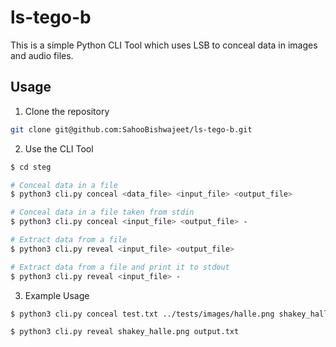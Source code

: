 # ls-tego-b

This is a simple Python CLI Tool which uses LSB to conceal data in images and audio files.

## Usage

1. Clone the repository

```bash
git clone git@github.com:SahooBishwajeet/ls-tego-b.git
```

2. Use the CLI Tool

```bash
$ cd steg

# Conceal data in a file
$ python3 cli.py conceal <data_file> <input_file> <output_file>

# Conceal data in a file taken from stdin
$ python3 cli.py conceal <input_file> <output_file> -

# Extract data from a file
$ python3 cli.py reveal <input_file> <output_file>

# Extract data from a file and print it to stdout
$ python3 cli.py reveal <input_file> -
```

3. Example Usage

```bash
$ python3 cli.py conceal test.txt ../tests/images/halle.png shakey_halle.png

$ python3 cli.py reveal shakey_halle.png output.txt
```
